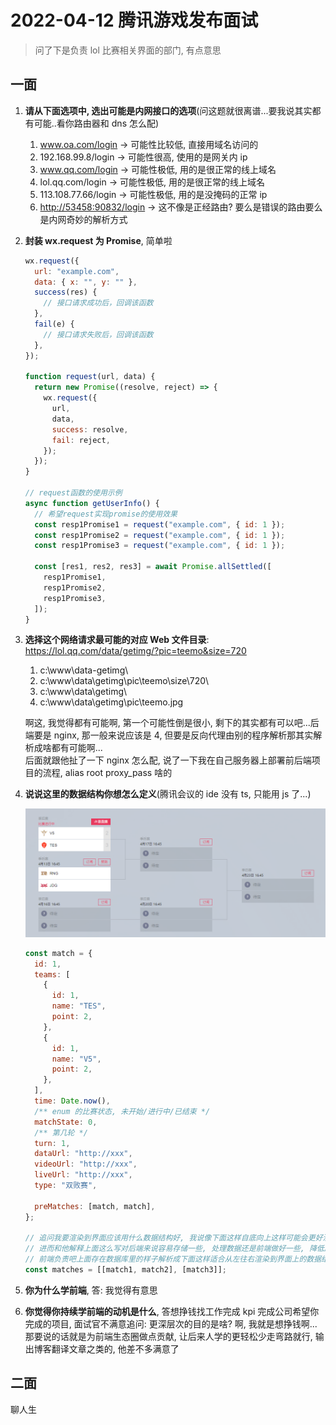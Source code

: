 # 2022-04-12 腾讯游戏发布面试

> 问了下是负责 lol 比赛相关界面的部门, 有点意思

## 一面

1. **请从下面选项中, 选出可能是内网接口的选项**(问这题就很离谱...要我说其实都有可能..看你路由器和 dns 怎么配)

   1. www.oa.com/login -> 可能性比较低, 直接用域名访问的
   2. 192.168.99.8/login -> 可能性很高, 使用的是网关内 ip
   3. www.qq.com/login -> 可能性极低, 用的是很正常的线上域名
   4. lol.qq.com/login -> 可能性极低, 用的是很正常的线上域名
   5. 113.108.77.66/login -> 可能性极低, 用的是没掩码的正常 ip
   6. <http://53458:90832/login> -> 这不像是正经路由? 要么是错误的路由要么是内网奇妙的解析方式

2. **封装 wx.request 为 Promise**, 简单啦

   ```js
   wx.request({
     url: "example.com",
     data: { x: "", y: "" },
     success(res) {
       // 接口请求成功后，回调该函数
     },
     fail(e) {
       // 接口请求失败后，回调该函数
     },
   });

   function request(url, data) {
     return new Promise((resolve, reject) => {
       wx.request({
         url,
         data,
         success: resolve,
         fail: reject,
       });
     });
   }

   // request函数的使用示例
   async function getUserInfo() {
     // 希望request实现promise的使用效果
     const resp1Promise1 = request("example.com", { id: 1 });
     const resp1Promise2 = request("example.com", { id: 1 });
     const resp1Promise3 = request("example.com", { id: 1 });

     const [res1, res2, res3] = await Promise.allSettled([
       resp1Promise1,
       resp1Promise2,
       resp1Promise3,
     ]);
   }
   ```

3. **选择这个网络请求最可能的对应 Web 文件目录**: <https://lol.qq.com/data/getimg/?pic=teemo&size=720>

   1. c:\www\data-getimg\
   2. c:\www\data\getimg\pic\teemo\size\720\
   3. c:\www\data\getimg\
   4. c:\www\data\getimg\pic\teemo.jpg

   啊这, 我觉得都有可能啊, 第一个可能性倒是很小, 剩下的其实都有可以吧...后端要是 nginx, 那一般来说应该是 4, 但要是反向代理由别的程序解析那其实解析成啥都有可能啊...  
    后面就跟他扯了一下 nginx 怎么配, 说了一下我在自己服务器上部署前后端项目的流程, alias root proxy_pass 啥的

4. **说说这里的数据结构你想怎么定义**(腾讯会议的 ide 没有 ts, 只能用 js 了...)

   ![lol match](imgs/lol-match.png)

   ```js
   const match = {
     id: 1,
     teams: [
       {
         id: 1,
         name: "TES",
         point: 2,
       },
       {
         id: 1,
         name: "V5",
         point: 2,
       },
     ],
     time: Date.now(),
     /** enum 的比赛状态, 未开始/进行中/已结束 */
     matchState: 0,
     /** 第几轮 */
     turn: 1,
     dataUrl: "http://xxx",
     videoUrl: "http://xxx",
     liveUrl: "http://xxx",
     type: "双败赛",

     preMatches: [match, match],
   };

   // 追问我要渲染到界面应该用什么数据结构好, 我说像下面这样自底向上这样可能会更好渲染
   // 进而和他解释上面这么写对后端来说容易存储一些, 处理数据还是前端做好一些, 降低服务器性能开销, 同时返回原始数据也能让接口更通用
   // 前端负责吧上面存在数据库里的样子解析成下面这样适合从左往右渲染到界面上的数据结构更合理
   const matches = [[match1, match2], [match3]];
   ```

5. **你为什么学前端**, 答: 我觉得有意思
6. **你觉得你持续学前端的动机是什么**, 答想挣钱找工作完成 kpi 完成公司希望你完成的项目, 面试官不满意追问: 更深层次的目的是啥? 啊, 我就是想挣钱啊...那要说的话就是为前端生态圈做点贡献, 让后来人学的更轻松少走弯路就行, 输出博客翻译文章之类的, 他差不多满意了

## 二面

聊人生
